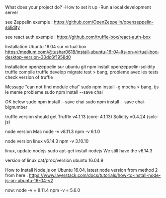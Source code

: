 What does your project do?
-How to set it up
-Run a local development server

see Zeppelin exemple : https://github.com/OpenZeppelin/openzeppelin-solidity

see react auth exemple : https://github.com/truffle-box/react-auth-box


Installation Ubuntu 16.04 sur virtual box
https://medium.com/@tushar0618/install-ubuntu-16-04-lts-on-virtual-box-desktop-version-30dc6f1958d0

Installation openzeppelin sur ubuntu
git
  npm install openzeppelin-solidity
truffle compile
truffle develop
migrate
test > bang, probleme avec les tests
check version of truffle

Message "can not find module chai"
sudo npm install -g mocha > bang, tjs le meme probleme
sudo npm install --save chai

OK below
sudo npm install --save chai
sudo npm install --save chai-bignumber

truffle version
should get
  Truffle v4.1.13 (core: 4.1.13)
  Solidity v0.4.24 (solc-js)

node version Mac
  node -v
  v8.11.3
    npm -v
    6.1.0

node version linux
  v6.14.3
    npm -v
    3.10.10

linux, update nodejs
sudo apt-get install nodejs
We still have the   v6.14.3

version of linux
cat/proc/version
ubuntu 16.04.9

How to Install Node.js on Ubuntu 16.04, latest node version
from method 2 from here : https://www.layerstack.com/docs/tutorials/how-to-install-node-js-on-ubuntu-16-04-v2

now:
node -v = 8.11.4
npm -v = 5.6.0
